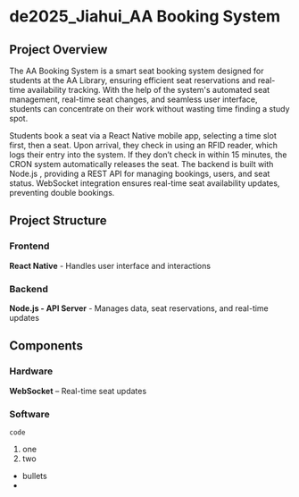# de2025_Jiahui_AA Booking System
## Project Overview
The AA Booking System is a smart seat booking system designed for students at the AA Library, ensuring efficient seat reservations and real-time availability tracking. With the help of the system's automated seat management, real-time seat changes, and seamless user interface, students can concentrate on their work without wasting time finding a study spot.

Students book a seat via a React Native mobile app, selecting a time slot first, then a seat. Upon arrival, they check in using an RFID reader, which logs their entry into the system. If they don’t check in within 15 minutes, the CRON system automatically releases the seat. The backend is built with Node.js , providing a REST API for managing bookings, users, and seat status. WebSocket integration ensures real-time seat availability updates, preventing double bookings.

## Project Structure
### Frontend
**React Native** - Handles user interface and interactions

### Backend
**Node.js - API Server** - Manages data, seat reservations, and real-time updates

## Components
### Hardware
**WebSocket** – Real-time seat updates

### Software

```
code
```
1. one
2. two


* bullets
* 
